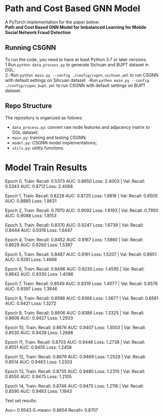 # Path and Cost Based GNN Model

A PyTorch implementation for the paper below:  
**Path and Cost Based GNN Model for Imbalanced Learning for Mobile Social Network Fraud Detection**

## Running CSGNN

To run the code, you need to have at least Python 3.7 or later versions.  
1.Run `python data_process.py` to generate Sichuan and BUPT dataset in DGL;  
2.-Run `python main.py --config ./config/csgnn_sichuan.yml` to run CSGNN with default settings on Sihcuan dataset.
-Run `python main.py --config ./config/csgnn_bupt.yml` to run CSGNN with default settings on BUPT dataset.   

## Repo Structure
The repository is organized as follows:
- `data_process.py`: convert raw node features and adjacency matrix to DGL dataset;
- `main.py`:  training and testing CSGNN;
- `model.py`: CSGNN model implementations;
- `utils.py`: utility functions.  

# Model Train Results

Epoch 0, Train: Recall: 0.5373 AUC: 0.8650 Loss: 2.4003 | Val: Recall: 0.5343 AUC: 0.8712 Loss: 2.4068 

Epoch 1, Train: Recall: 0.8226 AUC: 0.8725 Loss: 1.9816 | Val: Recall: 0.8505 AUC: 0.8885 Loss: 1.9631 

Epoch 2, Train: Recall: 0.7970 AUC: 0.9092 Loss: 1.8193 | Val: Recall: 0.7950 AUC: 0.9088 Loss: 1.8153 

Epoch 3, Train: Recall: 0.8370 AUC: 0.9247 Loss: 1.6739 | Val: Recall: 0.8444 AUC: 0.9319 Loss: 1.6447 

Epoch 4, Train: Recall: 0.8452 AUC: 0.9167 Loss: 1.5860 | Val: Recall: 0.8629 AUC: 0.9260 Loss: 1.5397 

Epoch 5, Train: Recall: 0.8487 AUC: 0.9161 Loss: 1.5207 | Val: Recall: 0.8651 AUC: 0.9261 Loss: 1.4668 

Epoch 6, Train: Recall: 0.8496 AUC: 0.9230 Loss: 1.4595 | Val: Recall: 0.8642 AUC: 0.9330 Loss: 1.4086 

Epoch 7, Train: Recall: 0.8549 AUC: 0.9319 Loss: 1.4077 | Val: Recall: 0.8576 AUC: 0.9397 Loss: 1.3646 

Epoch 8, Train: Recall: 0.8586 AUC: 0.9366 Loss: 1.3677 | Val: Recall: 0.8561 AUC: 0.9421 Loss: 1.3272 

Epoch 9, Train: Recall: 0.8606 AUC: 0.9386 Loss: 1.3325 | Val: Recall: 0.8606 AUC: 0.9427 Loss: 1.2933 

Epoch 10, Train: Recall: 0.8676 AUC: 0.9407 Loss: 1.3003 | Val: Recall: 0.8530 AUC: 0.9439 Loss: 1.2688 

Epoch 11, Train: Recall: 0.8703 AUC: 0.9446 Loss: 1.2738 | Val: Recall: 0.8551 AUC: 0.9455 Loss: 1.2458 

Epoch 12, Train: Recall: 0.8679 AUC: 0.9469 Loss: 1.2529 | Val: Recall: 0.8514 AUC: 0.9463 Loss: 1.2303 

Epoch 13, Train: Recall: 0.8735 AUC: 0.9480 Loss: 1.2310 | Val: Recall: 0.8550 AUC: 0.9475 Loss: 1.2105 

Epoch 14, Train: Recall: 0.8746 AUC: 0.9475 Loss: 1.2116 | Val: Recall: 0.8590 AUC: 0.9483 Loss: 1.1943 

Test set results: 

Auc= 0.9543 G-mean= 0.8654 Recall= 0.8707
